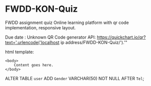 # FWDD-KON-Quiz
FWDD assignment quiz
Online learning platform with qr code implementation, responsive layout.

Due date : Unknown
QR Code generator API: https://quickchart.io/qr?text='.urlencode('localhost ip address/FWDD-KON-Quiz/').'"


html template:
<!DOCTYPE html>
<html>
    <head>
        <title>KON Quiz</title>
        <meta name="description" content="Our first page">
        <meta name="keywords" content="html tutorial template">
    </head>
    
    <body>
        Content goes here.
    </body>
</html>



ALTER TABLE `user` ADD `Gender` VARCHAR(50) NOT NULL AFTER `Tel`;